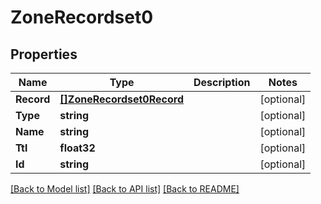 # ZoneRecordset0

## Properties

Name | Type | Description | Notes
------------ | ------------- | ------------- | -------------
**Record** | [**[]ZoneRecordset0Record**](zone_recordset_0_record.md) |  | [optional] 
**Type** | **string** |  | [optional] 
**Name** | **string** |  | [optional] 
**Ttl** | **float32** |  | [optional] 
**Id** | **string** |  | [optional] 

[[Back to Model list]](../README.md#documentation-for-models) [[Back to API list]](../README.md#documentation-for-api-endpoints) [[Back to README]](../README.md)


